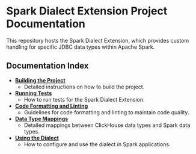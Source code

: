# Spark Dialect Extension Project Documentation

This repository hosts the Spark Dialect Extension, which provides custom handling for specific JDBC data types within Apache Spark.
## Documentation Index

- [**Building the Project**](docs/building_the_project.md)
    - Detailed instructions on how to build the project.
- [**Running Tests**](docs/running_tests.md)
    - How to run tests for the Spark Dialect Extension.
- [**Code Formatting and Linting**](docs/code_formatting_and_linting.md)
    - Guidelines for code formatting and linting to maintain code quality.
- [**Data Type Mappings**](docs/data_type_mappings.md)
    - Detailed mappings between ClickHouse data types and Spark data types.
- [**Using the Dialect**](docs/using_the_dialect.md)
    - How to configure and use the dialect in Spark applications.
